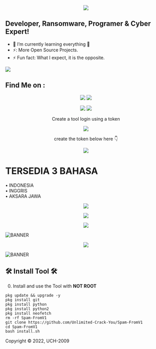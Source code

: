 <p align="center"><img src="https://i.ibb.co/6mbL6QV/20240118-144058.jpg" /></p>

## Developer, Ransomware, Programer & Cyber Expert!
- 🌱 I’m currently learning everything 🤣
- ⚡: More Open Source Projects.
- ⚡ Fun fact: What I expect, it is the opposite.

<p align="left">
  <a href="https://github.com/PMC-Cyber" target="_blank"><img src="https://img.shields.io/badge/Github-PMC MALWARE CYBER-green?style=for-the-badge&logo=github"></a>
</p>

## Find Me on :
<p align="center">
  <a href="https://www.instagram.com/aprizal_febrian" target="_blank"><img src="https://img.shields.io/badge/Instagram-PMC MALWARE CYBER-red?style=for-the-badge&logo=instagram"></a>
  <a href="https://chat.whatsapp.com/GSXO5n4K3NAKvmccNzNe3l" target="_blank"><img src="https://img.shields.io/badge/WhatsApp-Grup PMC MALWARE CYBER-red?style=for-the-badge&logo=whatsapp"></a>
<p align="center">
  <a href="https://t.me/purwokerto_malware_cyber" target="_blank"><img src="https://img.shields.io/badge/telegram-Grup PMC MALWARE CYBER-red?style=for-the-badge&logo=telegram"></a>
  <a href="https://www.youtube.com/@from-system-comunity" target="_blank"><img src="https://img.shields.io/badge/YouTube-PMC MALWARE CYBER-red?style=for-the-badge&logo=youtube"></a>
</br>

<p align="center">Create a tool login using a token
<p align="center"><img src="https://i.ibb.co/vPqDP5g/Screenshot-2024-01-16-12-36-46-73.jpg" /></p>
<p align="center">create the token below here 👇
<p align="center">
  <a href="https://www.instagram.com/aprizal_febrian" target="_blank"><img src="https://img.shields.io/badge/TOKEN 👉-CLICK HERE-red?style=for-the-badge&logo=Website"></a>

# TERSEDIA 3 BAHASA
• INDONESIA
<br>
• INGGRIS
<br>
• AKSARA JAWA
<br>
<p align="center"><img src="https://i.ibb.co/4VRXV9x/20240118-143323.png" /></p>

<p align="center"><img src="https://i.ibb.co/3WLW0NW/20240118-153918.png" /></p>

<p align="center"><img src="https://i.ibb.co/k6S5bmc/20240118-144541.png" /></p>

![BANNER](https://i.ibb.co/NnmCH9t/IMG-20231015-072445.jpg)

<p align="center"><img src="https://i.ibb.co/HtJmGBG/20240118-144629.png" /></p>

![BANNER](https://i.ibb.co/NnmCH9t/IMG-20231015-072445.jpg)

## 🛠 Install Tool 🛠

0) Install and use the Tool with **NOT ROOT**

```pkg update && upgrade -y```
<br>
```pkg install git```
<br>
```pkg install python```
<br>
```pkg install python2```
<br>
```pkg install neofetch```
<br>
```rm -rf Spam-FromV1```
<br>
```git clone https://github.com/Unlimited-Crack-You/Spam-FromV1```
<br>
```cd Spam-FromV1```
<br>
```bash install.sh```
<br>

Copyright © 2022, UCH-2009 
